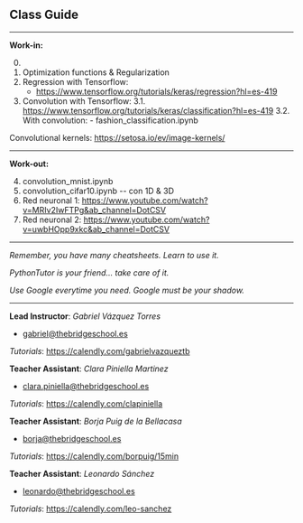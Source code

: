## **Class Guide**

---------

**Work-in:**

0. 
1. Optimization functions & Regularization
2. Regression with Tensorflow:
    - https://www.tensorflow.org/tutorials/keras/regression?hl=es-419
3. Convolution with Tensorflow: 
    3.1. https://www.tensorflow.org/tutorials/keras/classification?hl=es-419
    3.2. With convolution:
        - fashion_classification.ipynb

Convolutional kernels: https://setosa.io/ev/image-kernels/

---------

**Work-out:**

4. convolution_mnist.ipynb
5. convolution_cifar10.ipynb  -- con 1D & 3D
6. Red neuronal 1: https://www.youtube.com/watch?v=MRIv2IwFTPg&ab_channel=DotCSV
7. Red neuronal 2: https://www.youtube.com/watch?v=uwbHOpp9xkc&ab_channel=DotCSV

---------

*Remember, you have many cheatsheets. Learn to use it.*

*PythonTutor is your friend... take care of it.*

*Use Google everytime you need. Google must be your shadow.*

---------

**Lead Instructor**: *Gabriel Vázquez Torres*

- gabriel@thebridgeschool.es

*Tutorials*: https://calendly.com/gabrielvazqueztb

**Teacher Assistant**: *Clara Piniella Martinez*

- clara.piniella@thebridgeschool.es

*Tutorials*: https://calendly.com/clapiniella

**Teacher Assistant**: *Borja Puig de la Bellacasa*

- borja@thebridgeschool.es

*Tutorials*: https://calendly.com/borpuig/15min

**Teacher Assistant**: *Leonardo Sánchez*

- leonardo@thebridgeschool.es

*Tutorials*: https://calendly.com/leo-sanchez 